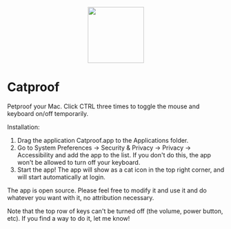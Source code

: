 
<p align="center">
  <img src="https://i.imgur.com/n0Ok31b.png" width="130"/>
</p>

# Catproof 
Petproof your Mac. Click CTRL three times to toggle the mouse and keyboard on/off temporarily.

Installation:

1. Drag the application Catproof.app to the Applications folder.
2. Go to System Preferences -> Security & Privacy -> Privacy -> Accessibility and add the app to the list. If you don't do this, the app won't be allowed to turn off your keyboard.
3. Start the app! The app will show as a cat icon in the top right corner, and will start automatically at login.

The app is open source. Please feel free to modify it and use it and do whatever you want with it, no attribution necessary.

Note that the top row of keys can't be turned off (the volume, power button, etc). If you find a way to do it, let me know!
